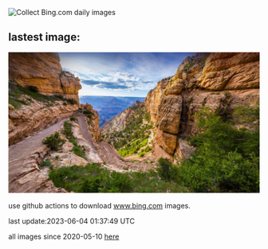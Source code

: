 ![Collect Bing.com daily images](https://github.com/counter2015/bing-daily-images/workflows/Collect%20Bing.com%20daily%20images/badge.svg)
## lastest image:
![](images/SouthKaibabTrail.jpg)

use github actions to download www.bing.com images.

last update:2023-06-04 01:37:49 UTC

all images since 2020-05-10 [here](https://github.com/counter2015/bing-daily-images/tree/master/images) 
